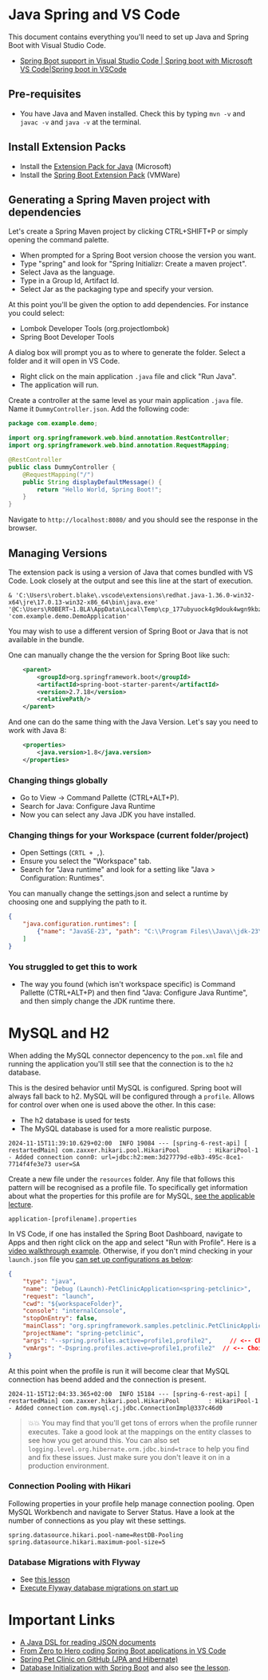 # Java Spring and VS Code

This document contains everything you'll need to set up Java and Spring Boot with Visual Studio Code.

- [Spring Boot support in Visual Studio Code | Spring boot with Microsoft VS Code|Spring boot in VSCode](https://www.youtube.com/watch?v=RBmWIACTiKI)

## Pre-requisites
- You have Java and Maven installed. Check this by typing `mvn -v` and `javac -v` and `java -v` at the terminal.

## Install Extension Packs

- Install the [Extension Pack for Java](https://marketplace.visualstudio.com/items?itemName=vscjava.vscode-java-pack) (Microsoft)
- Install the [Spring Boot Extension Pack](https://marketplace.visualstudio.com/items?itemName=vmware.vscode-boot-dev-pack) (VMWare)


## Generating a Spring Maven project with dependencies

Let's create a Spring Maven project by clicking CTRL+SHIFT+P or simply opening the command palette. 
- When prompted for a Spring Boot version choose the version you want. 
- Type "spring" and look for "Spring Initializr: Create a maven project".
- Select Java as the  language.
- Type in a Group Id, Artifact Id.
- Select Jar as the packaging type and specify your version.

At this point you'll be given the option to add dependencies. For instance you could select:

- Lombok Developer Tools (org.projectlombok)
- Spring Boot Developer Tools

A dialog box will prompt you as to where to generate the folder. Select a folder and it will open in VS Code.

- Right click on the main application `.java` file and click "Run Java".
- The application will run.

Create a controller at the same level as your main application `.java` file. Name it `DummyController.json`. Add the following code:

```java
package com.example.demo;

import org.springframework.web.bind.annotation.RestController;
import org.springframework.web.bind.annotation.RequestMapping;

@RestController
public class DummyController {
    @RequestMapping("/")
    public String displayDefaultMessage() {
        return "Hello World, Spring Boot!";
    }
}
```
Navigate to `http://localhost:8080/` and you should see the response in the browser.

## Managing Versions

The extension pack is using a version of Java that comes bundled with VS Code. Look closely at the output and see this line at the start of execution.

```
& 'C:\Users\robert.blake\.vscode\extensions\redhat.java-1.36.0-win32-x64\jre\17.0.13-win32-x86_64\bin\java.exe' '@C:\Users\ROBERT~1.BLA\AppData\Local\Temp\cp_177ubyuock4g9douk4wgn9kbz.argfile' 'com.example.demo.DemoApplication'
```

You may wish to use a different version of Spring Boot or Java that is not available in the bundle.

One can manually change the the version for Spring Boot like such:
```xml
	<parent>
		<groupId>org.springframework.boot</groupId>
		<artifactId>spring-boot-starter-parent</artifactId>
		<version>2.7.18</version>
		<relativePath/>
	</parent>
```
And one can do the same thing with the Java Version. Let's say you need to work with Java 8:
```xml
	<properties>
		<java.version>1.8</java.version>
	</properties>
```

### Changing things globally

- Go to View -> Command Pallette (CTRL+ALT+P).
- Search for Java: Configure Java Runtime
- Now you can select any Java JDK you have installed.

### Changing things for your Workspace (current folder/project)

- Open Settings (`CRTL + ,`).
- Ensure you select the "Workspace" tab.
- Search for "Java runtime" and look for a setting like "Java > Configuration: Runtimes".

You can manually change the settings.json and select a runtime by choosing one and supplying the path to it.

```json
{
    "java.configuration.runtimes": [
        {"name": "JavaSE-23", "path": "C:\\Program Files\\Java\\jdk-23\\"}
    ]
}
```

### You struggled to get this to work

- The way you found (which isn't workspace specific) is Command Pallette (CTRL+ALT+P) and then find "Java: Configure Java Runtime", and then simply change the JDK runtime there.

# MySQL and H2

When adding the MySQL connector depencency to the `pom.xml` file and running the application you'll still see that the connection is to the `h2` database.

This is the desired behavior until MySQL is configured. Spring boot will always fall back to h2. MySQL will be configured through a `profile`. Allows for control over when one is used above the other. In this case:
- The h2 database is used for tests
- The MySQL database is used for a more realistic purpose.

```
2024-11-15T11:39:10.629+02:00  INFO 19084 --- [spring-6-rest-api] [  restartedMain] com.zaxxer.hikari.pool.HikariPool        : HikariPool-1 - Added connection conn0: url=jdbc:h2:mem:3d27779d-e8b3-495c-8ce1-7714f4fe3e73 user=SA
```

Create a new file under the `resources` folder. Any file that follows this pattern will be recognised as a profile file. To specifically get information about what the properties for this profile are for MySQL, [see the applicable lecture](https://www.udemy.com/course/spring-framework-6-beginner-to-guru/learn/lecture/33859396).

```
application-[profilename].properties
```

In VS Code, if one has installed the Spring Boot Dashboard, navigate to Apps and then right click on the app and select "Run with Profile". Here is a [video walkthrough example](https://github.com/microsoft/vscode-spring-boot-dashboard/pull/309#issuecomment-1499866377). Otherwise, if you don't mind checking in your `launch.json` file you [can set up configurations as below](https://github.com/microsoft/vscode-spring-boot-dashboard/issues/50#issuecomment-447411590):

```json
{
    "type": "java",
    "name": "Debug (Launch)-PetClinicApplication<spring-petclinic>",
    "request": "launch",
    "cwd": "${workspaceFolder}",
    "console": "internalConsole",
    "stopOnEntry": false,
    "mainClass": "org.springframework.samples.petclinic.PetClinicApplication",
    "projectName": "spring-petclinic",
    "args": "--spring.profiles.active=profile1,profile2",     // <-- Choice 1. via commandline  args
    "vmArgs": "-Dspring.profiles.active=profile1,profile2"  // <-- Choice 2.  via a java system property
}
```
At this point when the profile is run it will become clear that MySQL connection has beend added and the connection is present.
```
2024-11-15T12:04:33.365+02:00  INFO 15184 --- [spring-6-rest-api] [  restartedMain] com.zaxxer.hikari.pool.HikariPool        : HikariPool-1 - Added connection com.mysql.cj.jdbc.ConnectionImpl@337c46d0
```

> 💥💥 You may find that you'll get tons of errors when the profile runner executes. Take a good look at the mappings on the entity classes to see how you get around this. You can also set `logging.level.org.hibernate.orm.jdbc.bind=trace` to help you find and fix these issues. Just make sure you don't leave it on in a production environment.

### Connection Pooling with Hikari

Following properties in your profile help manage connection pooling. Open MySQL Workbench and navigate to Server Status. Have a look at the number of connections as you play wit these settings.

```
spring.datasource.hikari.pool-name=RestDB-Pooling
spring.datasource.hikari.maximum-pool-size=5
```

### Database Migrations with Flyway

- See [this lesson](https://www.udemy.com/course/spring-framework-6-beginner-to-guru/learn/lecture/34442916)
- [Execute Flyway database migrations on start up](https://docs.spring.io/spring-boot/docs/2.1.2.RELEASE/reference/html/howto-database-initialization.html#howto-execute-flyway-database-migrations-on-startup)
# Important Links

- [A Java DSL for reading JSON documents](https://github.com/json-path/JsonPath)
- [From Zero to Hero coding Spring Boot applications in VS Code](https://www.youtube.com/watch?v=XbpFSyeMYfg&list=WL&index=16)
- [Spring Pet Clinic on GitHub (JPA and Hibernate)](https://github.com/spring-projects/spring-petclinic)
- [Database Initialization with Spring Boot](https://docs.spring.io/spring-boot/docs/2.1.x/reference/html/howto-database-initialization.html) and also see [the lesson](https://www.udemy.com/course/spring-framework-6-beginner-to-guru/learn/lecture/33878898).